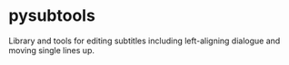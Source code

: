 # pysubtools
Library and tools for editing subtitles including left-aligning dialogue and moving single lines up.